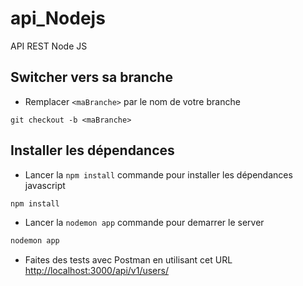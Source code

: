 # api_Nodejs

API REST Node JS

## Switcher vers sa branche

* Remplacer `<maBranche>` par le nom de votre branche

```git
git checkout -b <maBranche>
```

## Installer les dépendances


* Lancer la `npm install` commande pour installer les dépendances javascript

```sh
npm install
```

* Lancer la `nodemon app` commande pour demarrer le server

```sh
nodemon app
```

* Faites des tests avec Postman en utilisant cet URL [http://localhost:3000/api/v1/users/](http://localhost:3000/api/v1/users/) 

